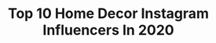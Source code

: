 ---
title: Top 10 Home Decor Instagram Influencers In 2020
description: >-
  Find top home decor Instagram influencers in 2020. Most popular hashtags: #love #ootdinspo #nakdxpolska #instagood.
platform: Instagram
profiles:
  - username: "maisouimanon_"
    fullname: >-
      𝓜 𝓪 𝓷 𝓸 𝓷 《
    location: "France"
    followers: 30186
    engagement: 500
    commentsToLikes: 0.093630
    id: ck138cfqqfk1p0i19w900yfpr
    verified: false
    hashtags: "#fashion, #mode, #breakfast, #mood"
  - username: "letiespadas"
    fullname: >-
      Lety Espadas
    location: "Mexico"
    followers: 22379
    engagement: 415
    commentsToLikes: 0.158153
    id: ck0vzx5csbbkn0i19smj5hx8k
    verified: false
    hashtags: "#lovegoodchemistrygiftedme, #lafcogiftedme, #dereklamgiftedme, #dereklam"
  - username: "kemczi"
    fullname: >-
      Kamila Prasek
    location: "Poland"
    followers: 49219
    engagement: 259
    commentsToLikes: 0.085276
    id: ck5c1b3kcutf50i11srl7uef5
    verified: false
    hashtags: "#details, #srebro, #huaweip30lite, #zostanwdomu"
  - username: "annaamariposa"
    fullname: >-
      FASHION• HOME • WROCŁAW
    location: "Poland"
    followers: 5999
    engagement: 504
    commentsToLikes: 0.143385
    id: ck55n4jh45gqr0i11fk919xno
    verified: false
    hashtags: "#csalogany21, #urzadzamymieszkanie, #spodnie, #lubiejesc"
  - username: "luciemcelroy"
    fullname: >-
      Lucie McElroy
    location: "Canada"
    followers: 8292
    engagement: 437
    commentsToLikes: 0.055728
    id: ck0u9ii049zy10i19m6b68mbo
    verified: false
    hashtags: "#linkinbio, #luxeinnovativelashes, #itsnotyouitsme, #12daysofjoy"
  - username: "angeliquecooper"
    fullname: >-
      Angelique Cooper
    location: "United States"
    followers: 102590
    engagement: 293
    commentsToLikes: 0.008804
    id: ck0w75r7gbw9n0i19kvf4x6jv
    verified: true
    hashtags: "#bondiboostusa, #ad, #internationalwomensday, #boostyourroots"
  - username: "palomette__"
    fullname: >-
      𝑷𝑨𝑳𝑶𝑴𝑨 ♡
    location: "France"
    followers: 8500
    engagement: 614
    commentsToLikes: 0.023748
    id: ck14gq1vn6h5d0i19akdb3jho
    verified: false
    hashtags: "#stayathome, #momentdetente, #asos, #restezpositifs"
  - username: "inesbeautypl"
    fullname: >-
      InesBeauty -Aga Wroclaw 🌷🎀💝🇵🇱
    location: "Poland"
    followers: 28687
    engagement: 583
    commentsToLikes: 0.204187
    id: ck8tdgwnv399r0j78scov01sy
    verified: false
    hashtags: "#zostajewdomu"
  - username: "soodecoo"
    fullname: >-
      S͢o͢p͢h͢i͢e͢ - 28 y͢o͢ 🌸 Déco
    location: "France"
    followers: 10166
    engagement: 1134
    commentsToLikes: 0.082042
    id: ck6tmstnl8gsy0j71i6ljum51
    verified: false
    hashtags: "#bedroominspiration, #cherrytree, #jardin, #mylivingroom"
  - username: "szikagohome"
    fullname: >-
      🌿🇩🇪Margarita🌿🇵🇱Malgorzata🌿
    location: "Germany"
    followers: 4826
    engagement: 3157
    commentsToLikes: 0.076161
    id: ck8t8mhkbkzt90j78ewjp91av
    verified: false
    hashtags: "#cottagegardenflowers, #blomster, #gartendekoration, #osterdeko"
---